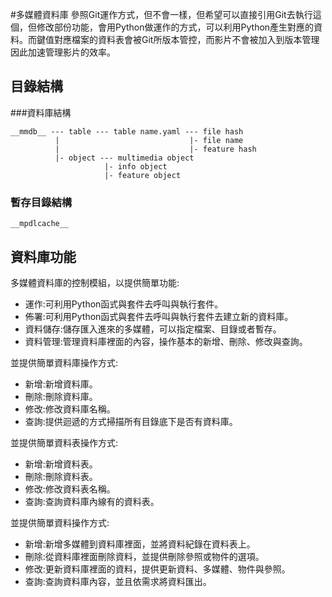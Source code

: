 #多媒體資料庫
參照Git運作方式，但不會一樣，但希望可以直接引用Git去執行這個，但修改部份功能，會用Python做運作的方式，可以利用Python產生對應的資料。而鍵值對應檔案的資料表會被Git所版本管控，而影片不會被加入到版本管理因此加速管理影片的效率。

## 目錄結構
###資料庫結構

```
__mmdb__ --- table --- table name.yaml --- file hash
          |                             |- file name
          |                             |- feature hash
          |- object --- multimedia object
                     |- info object
                     |- feature object
```

### 暫存目錄結構

```
__mpdlcache__
```

## 資料庫功能
多媒體資料庫的控制模組，以提供簡單功能:

- 運作:可利用Python函式與套件去呼叫與執行套件。
- 佈署:可利用Python函式與套件去呼叫與執行套件去建立新的資料庫。
- 資料儲存:儲存匯入進來的多媒體，可以指定檔案、目錄或者暫存。
- 資料管理:管理資料庫裡面的內容，操作基本的新增、刪除、修改與查詢。

並提供簡單資料庫操作方式:

- 新增:新增資料庫。
- 刪除:刪除資料庫。
- 修改:修改資料庫名稱。
- 查詢:提供迴遞的方式掃描所有目錄底下是否有資料庫。

並提供簡單資料表操作方式:

- 新增:新增資料表。
- 刪除:刪除資料表。
- 修改:修改資料表名稱。
- 查詢:查詢資料庫內線有的資料表。

並提供簡單資料操作方式:

- 新增:新增多媒體到資料庫裡面，並將資料紀錄在資料表上。
- 刪除:從資料庫裡面刪除資料，並提供刪除參照或物件的選項。
- 修改:更新資料庫裡面的資料，提供更新資料、多媒體、物件與參照。
- 查詢:查詢資料庫內容，並且依需求將資料匯出。
